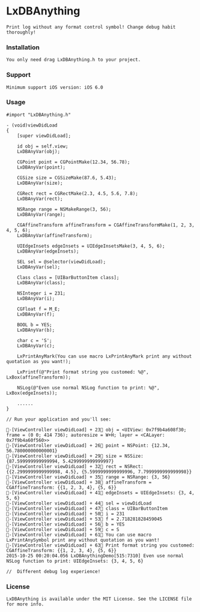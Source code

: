 # LxDBAnything
    Print log without any format control symbol! Change debug habit thoroughly!

### Installation
    You only need drag LxDBAnything.h to your project.

### Support
    Minimum support iOS version: iOS 6.0

### Usage

    #import "LxDBAnything.h"

    - (void)viewDidLoad
    {
        [super viewDidLoad];

        id obj = self.view;
        LxDBAnyVar(obj);

        CGPoint point = CGPointMake(12.34, 56.78);
        LxDBAnyVar(point);

        CGSize size = CGSizeMake(87.6, 5.43);
        LxDBAnyVar(size);

        CGRect rect = CGRectMake(2.3, 4.5, 5.6, 7.8);
        LxDBAnyVar(rect);

        NSRange range = NSMakeRange(3, 56);
        LxDBAnyVar(range);

        CGAffineTransform affineTransform = CGAffineTransformMake(1, 2, 3, 4, 5, 6);
        LxDBAnyVar(affineTransform);

        UIEdgeInsets edgeInsets = UIEdgeInsetsMake(3, 4, 5, 6);
        LxDBAnyVar(edgeInsets);

        SEL sel = @selector(viewDidLoad);
        LxDBAnyVar(sel);

        Class class = [UIBarButtonItem class];
        LxDBAnyVar(class);

        NSInteger i = 231;
        LxDBAnyVar(i);

        CGFloat f = M_E;
        LxDBAnyVar(f);

        BOOL b = YES;
        LxDBAnyVar(b);

        char c = 'S';
        LxDBAnyVar(c);

        LxPrintAnyMark(You can use macro LxPrintAnyMark print any without quotation as you want!);

        LxPrintf(@"Print format string you customed: %@", LxBox(affineTransform));

        NSLog(@"Even use normal NSLog function to print: %@", LxBox(edgeInsets));

        ......
    }

    // Run your application and you'll see:

    🎈-[ViewController viewDidLoad] + 23📍 obj = <UIView: 0x7f9b4a608f30; frame = (0 0; 414 736); autoresize = W+H; layer = <CALayer: 0x7f9b4a60f560>>
    🎈-[ViewController viewDidLoad] + 26📍 point = NSPoint: {12.34, 56.780000000000001}
    🎈-[ViewController viewDidLoad] + 29📍 size = NSSize: {87.599999999999994, 5.4299999999999997}
    🎈-[ViewController viewDidLoad] + 32📍 rect = NSRect: {{2.2999999999999998, 4.5}, {5.5999999999999996, 7.7999999999999998}}
    🎈-[ViewController viewDidLoad] + 35📍 range = NSRange: {3, 56}
    🎈-[ViewController viewDidLoad] + 38📍 affineTransform = CGAffineTransform: {{1, 2, 3, 4}, {5, 6}}
    🎈-[ViewController viewDidLoad] + 41📍 edgeInsets = UIEdgeInsets: {3, 4, 5, 6}
    🎈-[ViewController viewDidLoad] + 44📍 sel = viewDidLoad
    🎈-[ViewController viewDidLoad] + 47📍 class = UIBarButtonItem
    🎈-[ViewController viewDidLoad] + 50📍 i = 231
    🎈-[ViewController viewDidLoad] + 53📍 f = 2.718281828459045
    🎈-[ViewController viewDidLoad] + 56📍 b = YES
    🎈-[ViewController viewDidLoad] + 59📍 c = S
    🎈-[ViewController viewDidLoad] + 61📍 You can use macro LxPrintAnySymbol print any without quotation as you want!
    🎈-[ViewController viewDidLoad] + 63📍 Print format string you customed: CGAffineTransform: {{1, 2, 3, 4}, {5, 6}}
    2015-10-25 00:20:04.056 LxDBAnythingDemo[515:7310] Even use normal NSLog function to print: UIEdgeInsets: {3, 4, 5, 6}

    //  Different debug log experience!

### License
    LxDBAnything is available under the MIT License. See the LICENSE file for more info.